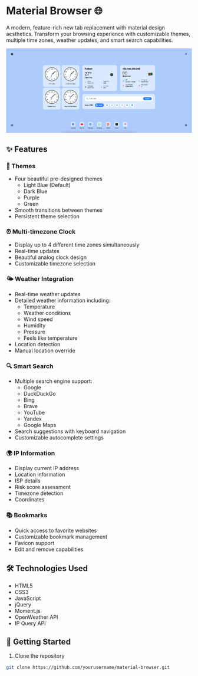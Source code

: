 # Material Browser 🌐

A modern, feature-rich new tab replacement with material design aesthetics. Transform your browsing experience with customizable themes, multiple time zones, weather updates, and smart search capabilities.

![Material Browser Preview](assets/images/preview.png)

## ✨ Features

### 🎨 Themes
- Four beautiful pre-designed themes
  - Light Blue (Default)
  - Dark Blue
  - Purple
  - Green
- Smooth transitions between themes
- Persistent theme selection

### ⏰ Multi-timezone Clock
- Display up to 4 different time zones simultaneously
- Real-time updates
- Beautiful analog clock design
- Customizable timezone selection

### 🌤️ Weather Integration
- Real-time weather updates
- Detailed weather information including:
  - Temperature
  - Weather conditions
  - Wind speed
  - Humidity
  - Pressure
  - Feels like temperature
- Location detection
- Manual location override

### 🔍 Smart Search
- Multiple search engine support:
  - Google
  - DuckDuckGo
  - Bing
  - Brave
  - YouTube
  - Yandex
  - Google Maps
- Search suggestions with keyboard navigation
- Customizable autocomplete settings

### 🌍 IP Information
- Display current IP address
- Location information
- ISP details
- Risk score assessment
- Timezone detection
- Coordinates

### 📚 Bookmarks
- Quick access to favorite websites
- Customizable bookmark management
- Favicon support
- Edit and remove capabilities

## 🛠️ Technologies Used
- HTML5
- CSS3
- JavaScript
- jQuery
- Moment.js
- OpenWeather API
- IP Query API

## 🚀 Getting Started

1. Clone the repository
```bash
git clone https://github.com/yourusername/material-browser.git